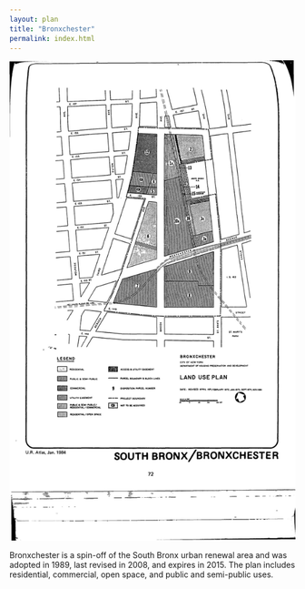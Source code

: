 ```yaml
---
layout: plan
title: "Bronxchester"
permalink: index.html
---
```


![Bronxchester in the Atlas of Urban Renewal](Bronxchester.jpg)

Bronxchester is a spin-off of the South Bronx urban renewal area and was adopted in 1989, last revised in 2008, and expires in 2015.  The plan includes residential, commercial, open space, and public and semi-public uses. 
